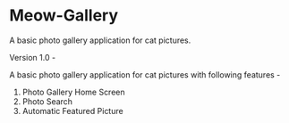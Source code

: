 # Meow-Gallery
A basic photo gallery application for cat pictures.

Version 1.0 -

A basic photo gallery application for cat pictures with following features -
1. Photo Gallery Home Screen
2. Photo Search
3. Automatic Featured Picture